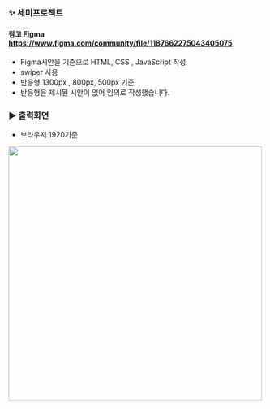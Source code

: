 ### ✨ 세미프로젝트

#### 참고 Figma https://www.figma.com/community/file/1187662275043405075

- Figma시안을 기준으로 HTML, CSS , JavaScript 작성
- swiper 사용
- 반응형 1300px , 800px, 500px 기준
- 반응형은 제시된 시안이 없어 임의로 작성했습니다.

### ▶ 출력화면
- 브라우저 1920기준

<img style="width: 500px" src='https://github.com/MEC43/first-practice/assets/162939173/eb511d17-f9b7-4ea6-a037-8942e39ecfac'>